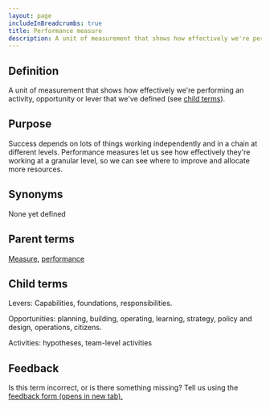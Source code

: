 ```yaml
---
layout: page
includeInBreadcrumbs: true
title: Performance measure
description: A unit of measurement that shows how effectively we're performing an activity, opportunity or lever that we've defined (see child terms).
---
```


## Definition

A unit of measurement that shows how effectively we're performing an activity, opportunity or lever that we've defined (see [child terms](/a-to-z/performance-measure/#child-terms)).

## Purpose

Success depends on lots of things working independently and in a chain at different levels. Performance measures let us see how effectively they're working at a granular level, so we can see where to improve and allocate more resources.

## Synonyms

None yet defined

## Parent terms

[Measure](/a-to-z/measure), [performance](/a-to-z/performance)

## Child terms

Levers: Capabilities, foundations, responsibilities.

Opportunities: planning, building, operating, learning, strategy, policy and design, operations, citizens.

Activities: hypotheses, team-level activities

## Feedback

Is this term incorrect, or is there something missing? Tell us using the <a href=" https://forms.office.com/Pages/ResponsePage.aspx?id=DpxP-knna0i8NIr6EGM3VnGGqao7aCRJpUj9ujjADTdUM1JPNkEwRUdJUVpLQjhCMVZVQklDRDVHRC4u" target="_blank">feedback form (opens in new tab).

